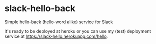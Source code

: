 # slack-hello-back
Simple hello-back (hello-word alike) service for Slack

It's ready to be deployed at heroku or you can use my (test) deployment service at https://slack-hello.herokuapp.com/hello.
